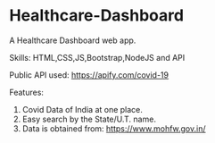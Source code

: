 # Healthcare-Dashboard
A Healthcare Dashboard web app.

Skills: HTML,CSS,JS,Bootstrap,NodeJS and API

Public API used: https://apify.com/covid-19

Features:

1. Covid Data of India at one place.
2. Easy search by the State/U.T. name.
3. Data is obtained from: https://www.mohfw.gov.in/

